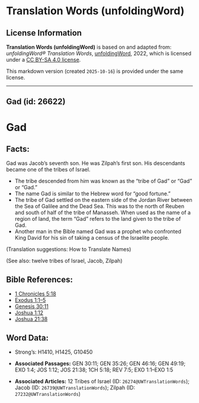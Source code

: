 # Translation Words (unfoldingWord)

## License Information

**Translation Words (unfoldingWord)** is based on and adapted from: _unfoldingWord® Translation Words_, [unfoldingWord](https://unfoldingword.org/utw), 2022, which is licensed under a [CC BY-SA 4.0 license](https://creativecommons.org/licenses/by-sa/4.0/legalcode.en).

This markdown version (created `2025-10-16`) is provided under the same license.



--------------------------------

## Gad (id: 26622)

Gad
===

Facts:
------

Gad was Jacob’s seventh son. He was Zilpah’s first son. His descendants became one of the tribes of Israel.

* The tribe descended from him was known as the “tribe of Gad” or “Gad” or “Gad.”
* The name Gad is similar to the Hebrew word for “good fortune.”
* The tribe of Gad settled on the eastern side of the Jordan River between the Sea of Galilee and the Dead Sea. This was to the north of Reuben and south of half of the tribe of Manasseh. When used as the name of a region of land, the term “Gad” refers to the land given to the tribe of Gad.
* Another man in the Bible named Gad was a prophet who confronted King David for his sin of taking a census of the Israelite people.

(Translation suggestions: How to Translate Names)

(See also: twelve tribes of Israel, Jacob, Zilpah)

Bible References:
-----------------

* [1 Chronicles 5:18](https://ref.ly/1Chr5:18)
* [Exodus 1:1–5](https://ref.ly/Exod1:1-Exod1:5)
* [Genesis 30:11](https://ref.ly/Gen30:11)
* [Joshua 1:12](https://ref.ly/Josh1:12)
* [Joshua 21:38](https://ref.ly/Josh21:38)

Word Data:
----------

* Strong’s: H1410, H1425, G10450

* **Associated Passages:** GEN 30:11; GEN 35:26; GEN 46:16; GEN 49:19; EXO 1:4; JOS 1:12; JOS 21:38; 1CH 5:18; REV 7:5; EXO 1:1–EXO 1:5
* **Associated Articles:** 12 Tribes of Israel (ID: `26274@UWTranslationWords`); Jacob (ID: `26739@UWTranslationWords`); Zilpah (ID: `27232@UWTranslationWords`)

